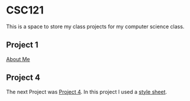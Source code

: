 # CSC121
This is a space to store my class projects for my computer science class.

## Project 1
[About Me](index.html)

## Project 4
The next Project was [Project 4](Project4.html). In this project I used a [style sheet](P4_styles.css).
